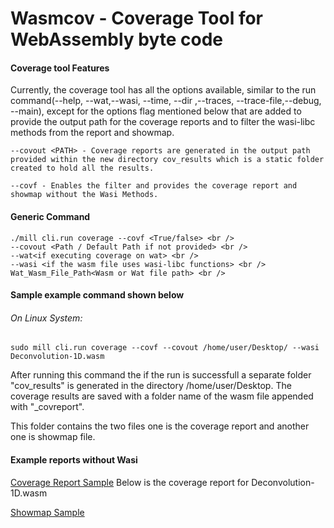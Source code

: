 # Wasmcov - Coverage Tool for WebAssembly byte code

#### Coverage tool Features

Currently, the coverage tool has all the options available, similar to the run command(--help, --wat,--wasi, --time, --dir ,--traces, --trace-file,--debug, --main), except for the options flag mentioned below that are added to provide the output path for the coverage reports and to filter the wasi-libc methods from the report and showmap.  
```
--covout <PATH> - Coverage reports are generated in the output path provided within the new directory cov_results which is a static folder created to hold all the results.

--covf - Enables the filter and provides the coverage report and showmap without the Wasi Methods.
```
#### Generic Command
```
./mill cli.run coverage --covf <True/false> <br /> 
--covout <Path / Default Path if not provided> <br /> 
--wat<if executing coverage on wat> <br /> 
--wasi <if the wasm file uses wasi-libc functions> <br /> 
Wat_Wasm_File_Path<Wasm or Wat file path> <br /> 
```
#### Sample example command shown below

###### On Linux System:
```
sudo mill cli.run coverage --covf --covout /home/user/Desktop/ --wasi Deconvolution-1D.wasm
```
After running this command the if the run is successfull a separate folder "cov_results" is generated in the directory /home/user/Desktop. The coverage results are saved with a folder name of the wasm file appended with "_covreport". 

This folder contains the two files one is the coverage report and another one is showmap file.

#### Example reports without Wasi

[Coverage Report Sample](https://github.com/tareq97/swam/blob/feature/opt-in/optin/src/swam/optin/coverage/sample-reports/Deconvolution-1D.ic.csv)
Below is the coverage report for Deconvolution-1D.wasm

[Showmap Sample](https://github.com/tareq97/swam/blob/feature/opt-in/optin/src/swam/optin/coverage/sample-reports/Deconvolution-1D.showmap.txt)
